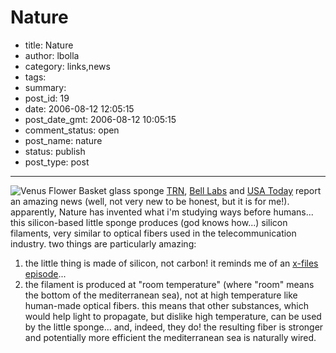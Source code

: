 # Nature

- title: Nature
- author: lbolla
- category: links,news
- tags: 
- summary: 
- post_id: 19
- date: 2006-08-12 12:05:15
- post_date_gmt: 2006-08-12 10:05:15
- comment_status: open
- post_name: nature
- status: publish
- post_type: post

----------------

![Venus Flower Basket glass sponge][1] [TRN][2], [Bell Labs][3] and [USA Today][4] report an amazing news (well, not very new to be honest, but it is for me!). apparently, Nature has invented what i'm studying ways before humans... this silicon-based little sponge produces (god knows how...) silicon filaments, very similar to optical fibers used in the telecommunication industry. two things are particularly amazing: 

  1. the little thing is made of silicon, not carbon! it reminds me of an [x-files episode][5]...
  2. the filament is produced at "room temperature" (where "room" means the bottom of the mediterranean sea), not at high temperature like human-made optical fibers. this means that other substances, which would help light to propagate, but dislike high temperature, can be used by the little sponge... and, indeed, they do! the resulting fiber is stronger and potentially more efficient
the mediterranean sea is naturally wired.

   [1]: http://upload.wikimedia.org/wikipedia/commons/c/c9/Venus_Flower_Basket.jpg
   [2]: http://www.trnmag.com/Stories/2003/091003/Sponges_grow_sturdy_optical_fiber_091003.html (TRN)
   [3]: http://www.lucent.com/press/0705/050707.cob.html (Bell Labs)
   [4]: http://www.usatoday.com/tech/news/techinnovations/2003-08-20-sponge-fibers_x.htm (USA Today)
   [5]: http://www.generationterrorists.com/cgi-bin/x-files.cgi?ep=2x09 (Firewalker 2x09)